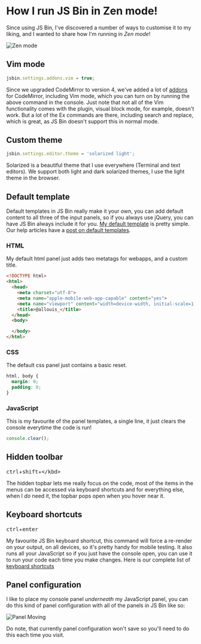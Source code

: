 # How I run JS Bin in Zen mode!

Since using JS Bin, I've discovered a number of ways to customise it to my liking, and I wanted to share how I'm running in *Zen mode*!

![Zen mode](/images/jsbin-zen-mode-1.png)

## Vim mode

```javascript
jsbin.settings.addons.vim = true;
```

Since we upgraded CodeMirror to version 4, we've added a lot of [addons](/blog/twdtw-2#userenabledaddons) for
CodeMirror, including Vim mode, which you can turn on by running the above command
in the console. Just note that not all of the Vim functionality comes with the plugin,
visual block mode, for example, doesn't work. But a lot of the Ex commands are there,
including search and replace, which is great, as JS Bin doesn't support this in normal mode.

## Custom theme

```javascript
jsbin.settings.editor.theme = 'solarized light';
```

Solarized is a beautiful theme that I use everywhere (Terminal and text editors). We support
both light and dark solarized themes, I use the light theme in the browser.

## Default template

Default templates in JS Bin really make it your own, you can add default content
to all three of the input panels, so if you always use jQuery, you can have JS Bin
always include it for you. [My default template](http://jsbin.com/allouis-template/1/edit?html,css,js)
is pretty simple. Our help articles have a [post on default templates](/help/defaults-in-bins).

### HTML

My default html panel just adds two metatags for webapps, and a custom title.

```html
<!DOCTYPE html>
<html>
  <head>
    <meta charset="utf-8">
    <meta name="apple-mobile-web-app-capable" content="yes">
    <meta name="viewport" content="width=device-width, initial-scale=1, user-scalable=no">
    <title>@allouis_</title>
  </head>
  <body>

  </body>
</html>
```

### CSS

The default css panel just contains a basic reset.

```css
html, body {
  margin: 0;
  padding: 0;
}
```

### JavaScript

This is my favourite of the panel templates, a single line, it just clears the console everytime
the code is run!

```javascript
console.clear();
```

## Hidden toolbar

<kbd>ctrl</kbd>+<kbd>shift</kbd>+<kbd>\</kbd>

The hidden topbar lets me really focus on the code, most of the items in the menus
can be accessed via keyboard shortcuts and for everything else, when I *do* need
it, the topbar pops open when you hover near it.

## Keyboard shortcuts

<kbd>ctrl</kbd>+<kbd>enter</kbd>

My favourite JS Bin keyboard shortcut, this command will force a re-render on your output, on
all devices, so it's pretty handy for mobile testing. It also runs all your JavaScript
so if you just have the console open, you can use it to run your code each time
you make changes. Here is our complete list of [keyboard shortcuts](/help/keyboard-shortcuts)

## Panel configuration

I like to place my console panel *underneath* my JavaScript panel, you can do this
kind of panel configuration with all of the panels in JS Bin like so:

![Panel Moving](/images/panel-configure.gif)

Do note, that currently panel configuration won't save so you'll need to do this
each time you visit.
